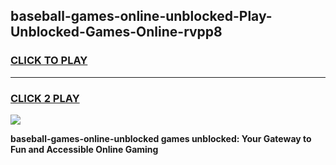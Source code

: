 
## baseball-games-online-unblocked-Play-Unblocked-Games-Online-rvpp8
<h3>
<a href="https://premium76.site?title=baseball-games-online-unblocked&ref=25A">CLICK TO PLAY</a></h3>
<hr>

<h3>
<a href="https://premium76.site?title=baseball-games-online-unblocked&ref=25A">CLICK 2 PLAY</a>
  
</h3>

<a href="https://premium76.site?title=baseball-games-online-unblocked&ref=25A"><img src="https://clearcache.store/games.png"></a>


**baseball-games-online-unblocked games unblocked: Your Gateway to Fun and Accessible Online Gaming**

